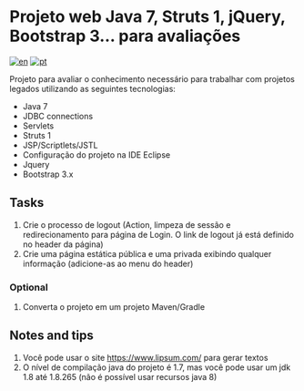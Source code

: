 # Projeto web Java 7, Struts 1, jQuery, Bootstrap 3... para avaliações

[![en](https://img.shields.io/badge/lang-en-red.svg)](./README.md)
[![pt](https://img.shields.io/badge/lang-pt-green.svg)](./README-PT.md)

Projeto para avaliar o conhecimento necessário para trabalhar com projetos legados utilizando as seguintes tecnologias:

- Java 7
- JDBC connections
- Servlets
- Struts 1
- JSP/Scriptlets/JSTL
- Configuração do projeto na IDE Eclipse
- Jquery
- Bootstrap 3.x

## Tasks

1. Crie o processo de logout (Action, limpeza de sessão e redirecionamento para página de Login. O link de logout já está definido no header da página)
1. Crie uma página estática pública e uma privada exibindo qualquer informação (adicione-as ao menu do header)

### Optional

1. Converta o projeto em um projeto Maven/Gradle

## Notes and tips

1. Você pode usar o site https://www.lipsum.com/ para gerar textos
1. O nível de compilação java do projeto é 1.7, mas você pode usar um jdk 1.8 até 1.8.265 (não é possível usar recursos java 8)